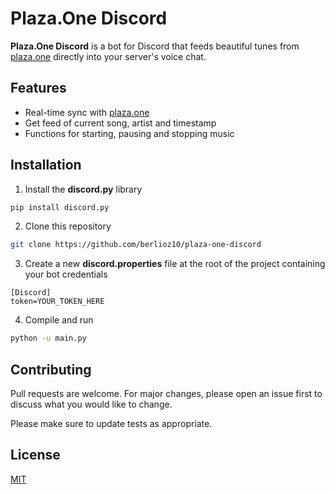 # Plaza.One Discord

**Plaza.One Discord** is a bot for Discord that feeds beautiful tunes from [plaza.one](https://plaza.one) directly into your server's voice chat.

## Features
- Real-time sync with [plaza.one](https://plaza.one)
- Get feed of current song, artist and timestamp
- Functions for starting, pausing and stopping music

## Installation

1. Install the **discord.py** library
```bash
pip install discord.py
```

2. Clone this repository

```bash
git clone https://github.com/berlioz10/plaza-one-discord
```

3. Create a new **discord.properties** file at the root of the project containing your bot credentials
```
[Discord]
token=YOUR_TOKEN_HERE
```

4. Compile and run
```bash
python -u main.py
```

## Contributing
Pull requests are welcome. For major changes, please open an issue first to discuss what you would like to change.

Please make sure to update tests as appropriate.

## License
[MIT](https://choosealicense.com/licenses/mit/)